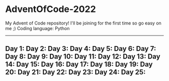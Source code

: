 # AdventOfCode-2022
My Advent of Code repository! I'll be joining for the first time so go easy on me ;)
Coding language: Python

---
Day	1:
Day	2:
Day	3:
Day	4:
Day	5:
Day	6:
Day	7:
Day	8:
Day	9:
Day	10:
Day	11:
Day	12:
Day	13:
Day	14:
Day	15:
Day	16:
Day	17:
Day	18:
Day	19:
Day	20:
Day	21:
Day	22:
Day	23:
Day	24:
Day	25:
---
